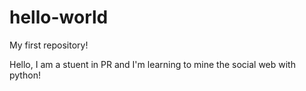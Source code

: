 # hello-world
My first repository!

Hello, I am a stuent in PR and I'm learning to mine the social web with python!
